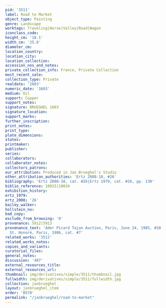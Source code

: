 ```yaml
---
pid: '3511'
label: Road to Market
object_type: Painting
genre: Landscape
worktags: Traveling|Horse|Valley|Road|Wagon
iconclass_code:
height_cm: '18.1'
width_cm: '25.8'
diameter_cm:
location_country:
location_city:
location_collection:
accession_nos_and_notes:
private_collection_info: France, Private Collection
most_recent_sale:
collection_type: Private
realdate: '1603'
numeric_date: '1603'
medium: Oil
support: Copper
support_notes:
signature: BRUEGHEL 1603
signature_location:
support_marks:
further_inscription:
print_notes:
print_type:
plate_dimensions:
states:
printmaker:
publisher:
series:
collaborators:
collaborator_notes:
collectors_patrons:
our_attribution: Produced in Jan Brueghel's Studio
other_attribution_authorities: 'Ertz 2008-10, #26'
bibliography: 'Ertz 2008-10, cat. #26|Ertz 1979, cat. #26, pp. 130'
biblio_reference: 10033|10034
exhibition_history:
ertz_1979:
ertz_2008: '26'
bailey_walker:
hollstein_no:
bad_copy:
exclude_from_browsing: '0'
provenance: 5912|5913
provenance_text: 'Ader Picard Tajan Auction, Paris, June 24, 1985, #10|Galerie d''Art
  St. Honoré, Paris, 1986, cat. #7'
related_works: '3512'
related_works_notes:
copies_and_variants:
curatorial_files:
general_notes:
discussion: '487'
external_resources_title:
external_resources_url:
thumbnail: img/derivatives/simple/3511/thumbnail.jpg
fullwidth: img/derivatives/simple/3511/fullwidth.jpg
collection: janbrueghel
layout: janbrueghel_item
order: '0570'
permalink: "/janbrueghel/road-to-market"
---
```

